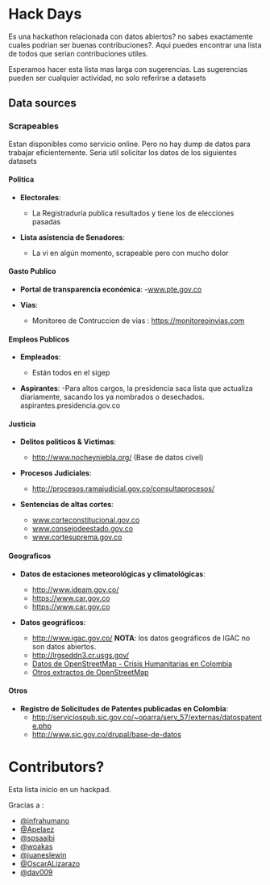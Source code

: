 # Hack Days

Es una hackathon relacionada con datos abiertos? no sabes exactamente cuales podrian ser buenas contribuciones?.
Aqui puedes encontrar una lista de todos que serian contribuciones utiles.

Esperamos hacer esta lista mas larga con sugerencias. Las sugerencias pueden ser cualquier actividad, no solo referirse a datasets

## Data sources


### Scrapeables

 Estan disponibles como servicio online. Pero no hay dump de datos para trabajar eficientemente. 
 Seria util solicitar los datos de los siguientes datasets


#### Politica

 - **Electorales**: 
 	- La Registraduría publica resultados y tiene los de elecciones pasadas

 - **Lista asistencia de Senadores**:
 	- La vi en algún momento, scrapeable pero con mucho dolor

 #### Gasto Publico
 - **Portal de transparencia económica**: 
 	-www.pte.gov.co

 - **Vias**: 
 	- Monitoreo de Contruccion de vias : https://monitoreoinvias.com

 #### Empleos Publicos

 - **Empleados**: 
 	- Están todos en el sigep

 - **Aspirantes**: 
 	-Para altos cargos, la presidencia saca lista que actualiza diariamente, sacando los ya nombrados o desechados. aspirantes.presidencia.gov.co

 #### Justicia

 - **Delitos politicos & Victimas**: 
 	- http://www.nocheyniebla.org/  (Base de datos civel)

 - **Procesos Judiciales**: 
 	- http://procesos.ramajudicial.gov.co/consultaprocesos/

 - **Sentencias de altas cortes**: 
	- www.corteconstitucional.gov.co
	- www.consejodeestado.gov.co
	- www.cortesuprema.gov.co

 #### Geograficos
 - **Datos de estaciones meteorológicas y climatológicas**: 
 	- http://www.ideam.gov.co/
 	- https://www.car.gov.co
 	- https://www.car.gov.co

 - **Datos geográficos**:
 	- http://www.igac.gov.co/ **NOTA**: los datos geográficos de IGAC no son datos abiertos.
 	- http://lrgseddn3.cr.usgs.gov/
 	- [Datos de OpenStreetMap - Crisis Humanitarias en Colombia](https://data.hdx.rwlabs.org/organization/hot?q=&ext_page_size=25&sort=score+desc%2C+metadata_modified+desc&groups=col#dataset-filter-start)
 	- [Otros extractos de OpenStreetMap](http://planet.osm.org/)

 #### Otros
  - **Registro de Solicitudes de Patentes  publicadas en Colombia**: 
  	- http://serviciospub.sic.gov.co/~oparra/serv_57/externas/datospatente.php
  	- http://www.sic.gov.co/drupal/base-de-datos

# Contributors?

Esta lista inicio en un hackpad. 

Gracias a :

 - [@infrahumano](https://twitter.com/infrahumano)
 - [@Apelaez](https://twitter.com/Apelaez)
 - [@spsaaibi](https://twitter.com/spsaaibi)
 - [@woakas](https://twitter.com/woakas)
 - [@juaneslewin](https://twitter.com/juaneslewin)
 - [@OscarALizarazo](https://twitter.com/OscarALizarazo)
 - [@dav009]( https://twitter.com/OscarALizarazo)
